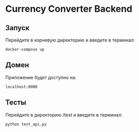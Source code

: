 # Currency Converter Backend

## Запуск
Перейдите в корневую директорию и введите в терминал:
```
docker-compose up
```

## Домен
Приложение будет доступно на:
```
localhost:8000
```
## Тесты
Перейдите в директорию /test и введите в терминал: 
```
python test_api.py
```




